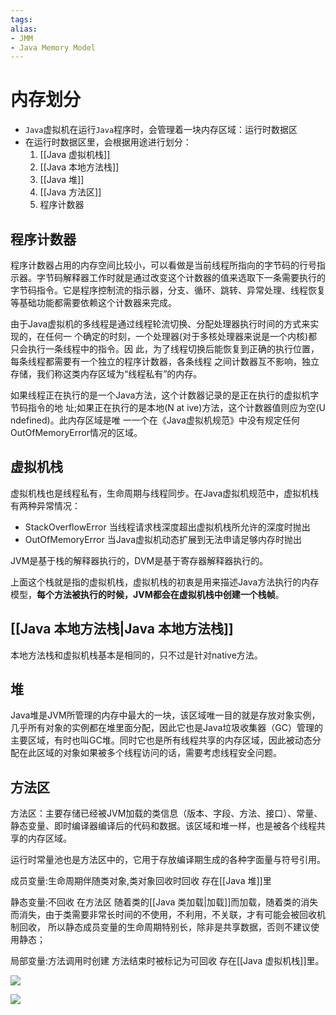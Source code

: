```yaml
---
tags: 
alias:
- JMM
- Java Memory Model
---
```

# 内存划分
-   `Java`虚拟机在运行`Java`程序时，会管理着一块内存区域：运行时数据区
-   在运行时数据区里，会根据用途进行划分：
    1.  [[Java 虚拟机栈]]
    2.  [[Java 本地方法栈]]
    3.  [[Java 堆]]
    4.  [[Java 方法区]]
    5.  程序计数器

## 程序计数器

程序计数器占用的内存空间比较小，可以看做是当前线程所指向的字节码的行号指示器。字节码解释器工作时就是通过改变这个计数器的值来选取下一条需要执行的字节码指令。它是程序控制流的指示器，分支、循环、跳转、异常处理、线程恢复等基础功能都需要依赖这个计数器来完成。

由于Java虚拟机的多线程是通过线程轮流切换、分配处理器执行时间的方式来实现的，在任何一 个确定的时刻，一个处理器(对于多核处理器来说是一个内核)都只会执行一条线程中的指令。因 此，为了线程切换后能恢复到正确的执行位置，每条线程都需要有一个独立的程序计数器，各条线程 之间计数器互不影响，独立存储，我们称这类内存区域为“线程私有”的内存。

如果线程正在执行的是一个Java方法，这个计数器记录的是正在执行的虚拟机字节码指令的地 址;如果正在执行的是本地(N at ive)方法，这个计数器值则应为空(U ndefined)。此内存区域是唯 一一个在《Java虚拟机规范》中没有规定任何OutOfMemoryError情况的区域。


## 虚拟机栈
虚拟机栈也是线程私有，生命周期与线程同步。在Java虚拟机规范中，虚拟机栈有两种异常情况：

-   StackOverflowError 当线程请求栈深度超出虚拟机栈所允许的深度时抛出
-   OutOfMemoryError 当Java虚拟机动态扩展到无法申请足够内存时抛出

JVM是基于栈的解释器执行的，DVM是基于寄存器解释器执行的。

上面这个栈就是指的虚拟机栈，虚拟机栈的初衷是用来描述Java方法执行的内存模型，**每个方法被执行的时候，JVM都会在虚拟机栈中创建一个栈帧**。
## [[Java 本地方法栈|Java 本地方法栈]] 
本地方法栈和虚拟机栈基本是相同的，只不过是针对native方法。
## 堆
Java堆是JVM所管理的内存中最大的一块，该区域唯一目的就是存放对象实例，几乎所有对象的实例都在堆里面分配，因此它也是Java垃圾收集器（GC）管理的主要区域，有时也叫GC堆。同时它也是所有线程共享的内存区域，因此被动态分配在此区域的对象如果被多个线程访问的话，需要考虑线程安全问题。

## 方法区
方法区：主要存储已经被JVM加载的类信息（版本、字段、方法、接口）、常量、静态变量、即时编译器编译后的代码和数据。该区域和堆一样，也是被各个线程共享的内存区域。

运行时常量池也是方法区中的，它用于存放编译期生成的各种字面量与符号引用。


成员变量:生命周期伴随类对象,类对象回收时回收 存在[[Java 堆]]里 

静态变量:不回收 在方法区 随着类的[[Java 类加载|加载]]而加载，随着类的消失而消失，由于类需要非常长时间的不使用，不利用，不关联，才有可能会被回收机制回收， 所以静态成员变量的生命周期特别长，除非是共享数据，否则不建议使用静态； 

局部变量:方法调用时创建 方法结束时被标记为可回收 存在[[Java 虚拟机栈]]里。



![](https://imgconvert.csdnimg.cn/aHR0cDovL3VwbG9hZC1pbWFnZXMuamlhbnNodS5pby91cGxvYWRfaW1hZ2VzLzk0NDM2NS1mMzcwYjQ2ZjBkYjA3YmVlLnBuZw?x-oss-process=image/format,png)


![](https://imgconvert.csdnimg.cn/aHR0cHM6Ly91cGxvYWQtaW1hZ2VzLmppYW5zaHUuaW8vdXBsb2FkX2ltYWdlcy85NDQzNjUtMWM2Njk1MzIwMGU4MjUzZC5wbmc?x-oss-process=image/format,png)


